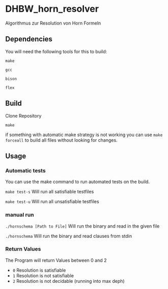 # DHBW_horn_resolver
Algorithmus zur Resolution von Horn Formeln

## Dependencies

You will need the following tools for this to build:

   `make`

   `gcc`

   `bison`
   
   `flex`

## Build
Clone Repository

`make`

if something with automatic make strategy is not working you can use
`make forceall`
to build all files without looking for changes.

## Usage

### Automatic tests

You can use the make command to run automated tests on the build.

  `make test-s`
  Will run all satisfiable testfiles

  `make test-u`
  Will run all unsatisfiable testfiles

### manual run

  `./hornschema [Path to File]`
  Will run the binary and read in the given file

  `./hornschema`
  Will run the binary and read clauses from stdin

### Return Values

The Program will return Values between 0 and 2

  * `0` Resolution is satisfiable
  * `1` Resolution is not satisfiable
  * `2` Resolution is not decidable (running into max deph)
